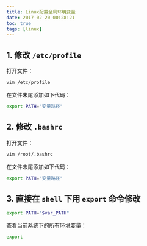 ```yaml
---
title: Linux配置全局环境变量
date: 2017-02-20 00:28:21
toc: true
tags: [linux]
---
```


## 1. 修改 `/etc/profile`

打开文件：
```sh
vim /etc/profile
```

在文件末尾添加如下代码：

```sh
export PATH="变量路径"
```

## 2. 修改 `.bashrc`

打开文件：
```sh
vim /root/.bashrc
```

在文件末尾添加如下代码：

```sh
export PATH="变量路径"
```
 

## 3. 直接在 `shell` 下用 `export` 命令修改

```sh
export PATH="$var_PATH"
```

查看当前系统下的所有环境变量：

```sh
export
```